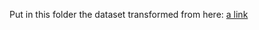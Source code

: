 Put in this folder the dataset transformed from here: [a link](https://homepage.univie.ac.at/pascal.attwenger/bachelor/)
